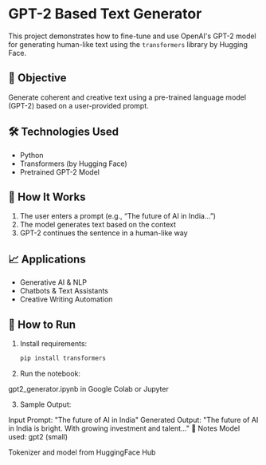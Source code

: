 # GPT-2 Based Text Generator

This project demonstrates how to fine-tune and use OpenAI's GPT-2 model for generating human-like text using the `transformers` library by Hugging Face.

## 🎯 Objective
Generate coherent and creative text using a pre-trained language model (GPT-2) based on a user-provided prompt.

## 🛠 Technologies Used
- Python
- Transformers (by Hugging Face)
- Pretrained GPT-2 Model

## 🧠 How It Works
1. The user enters a prompt (e.g., “The future of AI in India...”)
2. The model generates text based on the context
3. GPT-2 continues the sentence in a human-like way

## 📈 Applications
- Generative AI & NLP
- Chatbots & Text Assistants
- Creative Writing Automation

## 🚀 How to Run
1. Install requirements:
   ```bash
   pip install transformers
2. Run the notebook:

gpt2_generator.ipynb in Google Colab or Jupyter

3. Sample Output:

Input Prompt: "The future of AI in India"
Generated Output: "The future of AI in India is bright. With growing investment and talent..."
📌 Notes
Model used: gpt2 (small)

Tokenizer and model from HuggingFace Hub

